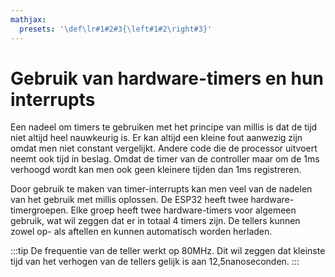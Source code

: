```yaml
---
mathjax:
  presets: '\def\lr#1#2#3{\left#1#2\right#3}'
---
```


# Gebruik van hardware-timers en hun interrupts

Een nadeel om timers te gebruiken met het principe van millis is dat de tijd niet altijd heel nauwkeurig is. Er kan altijd een kleine fout aanwezig zijn omdat men niet constant vergelijkt. Andere code die de processor uitvoert neemt ook tijd in beslag. Omdat de timer van de controller maar om de 1ms verhoogd wordt kan men ook geen kleinere tijden dan 1ms registreren.

Door gebruik te maken van timer-interrupts kan men veel van de nadelen van het gebruik met millis oplossen. De ESP32 heeft twee hardware-timergroepen. Elke groep heeft twee hardware-timers voor algemeen gebruik, wat wil zeggen dat er in totaal 4 timers zijn. De tellers kunnen zowel op- als aftellen en kunnen automatisch worden herladen. 

:::tip
De frequentie van de teller werkt op 80MHz. Dit wil zeggen dat kleinste tijd van het verhogen van de tellers gelijk is aan 12,5nanoseconden.
:::

